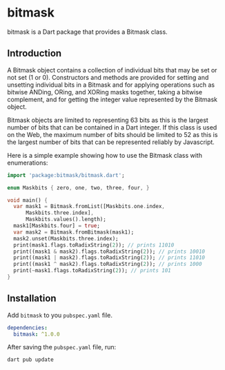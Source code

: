 # bitmask

bitmask is a Dart package that provides a Bitmask class.

## Introduction

A Bitmask object contains
a collection of individual bits that may be set or not set (1 or 0).
Constructors and methods are provided for setting and unsetting individual
bits in a Bitmask and for applying operations such as bitwise ANDing, ORing, and XORing masks together, taking a bitwise complement, and for
getting the
integer value represented by the Bitmask object.

Bitmask objects are limited
to representing 63 bits as this is the largest number of bits that can be
contained in a Dart integer. If this class is used on the Web, the maximum
number of bits should be limited to 52 as this is the largest number of bits
that can be represented reliably by Javascript.

Here is a simple example showing how to use the Bitmask class with
enumerations:

```dart
import 'package:bitmask/bitmask.dart';

enum Maskbits { zero, one, two, three, four, }

void main() {
  var mask1 = Bitmask.fromList([Maskbits.one.index, 
      Maskbits.three.index],
      Maskbits.values().length);
  mask1[Maskbits.four] = true;
  var mask2 = Bitmask.fromBitmask(mask1);
  mask2.unset(Maskbits.three.index);
  print(mask1.flags.toRadixString(2)); // prints 11010
  print((mask1 & mask2).flags.toRadixString(2)); // prints 10010
  print((mask1 | mask2).flags.toRadixString(2)); // prints 11010
  print((mask1 ^ mask2).flags.toRadixString(2)); // prints 1000
  print(~mask1.flags.toRadixString(2)); // prints 101
}
```

## Installation

Add `bitmask` to you `pubspec.yaml` file.

```yaml
dependencies:
  bitmask: ^1.0.0
```

After saving the `pubspec.yaml` file, run:

```bash
dart pub update
```
